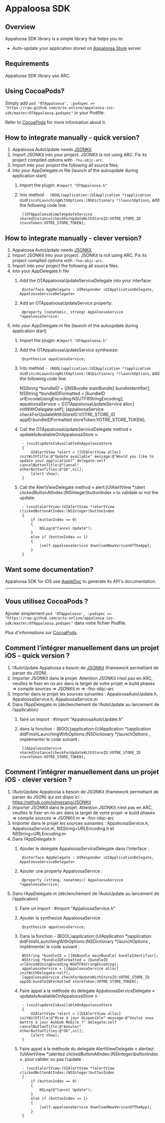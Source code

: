 Appaloosa SDK
=============

Overview
--------

Appaloosa SDK library is a simple library that helps you to:
 * Auto-update your application stored on [Appaloosa Store](http://www.appaloosa-store.com/) server.

Requirements
------------

Appaloosa SDK library use ARC.

Using CocoaPods?
----------------

Simply add `pod 'OTAppaloosa', :podspec => "https://raw.github.com/octo-online/appaloosa-ios-sdk/master/OTAppaloosa.podspec"` in your Podfile.

Refer to [CocoaPods](https://github.com/CocoaPods/CocoaPods) for more information about it.

How to integrate manually - quick version?
------------------------------------------

 1. Appaloosa AutoUpdate needs [JSONKit](https://github.com/johnezang/JSONKit).
 2. Import JSONKit into your project. JSONKit is not using ARC. Fix its project compiled options with `-fno-objc-arc`.
 3. Import into your project the following all source files.
 4. Into your AppDelegate.m file (launch of the autoupdate during application start)
    1. Import the plugin: `#import "OTAppaloosa.h"`
    2. Into method `- (BOOL)application:(UIApplication *)application didFinishLaunchingWithOptions:(NSDictionary *)launchOptions`, add the following code line:

            [[OTAppaloosaSimpleUpdateService sharedInstance]checkForUpdateWithStoreID:VOTRE_STORE_ID storeToken:VOTRE_STORE_TOKEN];

How to integrate manually - clever version?
-------------------------------------------

 1. Appaloosa AutoUpdate needs [JSONKit](https://github.com/johnezang/JSONKit).
 2. Import JSONKit into your project. JSONKit is not using ARC. Fix its project compiled options with `-fno-objc-arc`.
 3. Import into your project the following all source files.
 4. Into your AppDelegate.h file
    1. Add the OTAppaloosaUpdateServiceDelegate into your interface:

            @interface AppDelegate : UIResponder <UIApplicationDelegate, AppaloosaServiceDelegate>

    2. Add an OTAppaloosaUpdateService property:

            @property (nonatomic, strong) AppaloosaService *appaloosaService;

 5. Into your AppDelegate.m file (launch of the autoupdate during application start)
    1. Import the plugin: `#import "OTAppaloosa.h"`
    2. Add the OTAppaloosaUpdateService synthesize:

            @synthesize appaloosaService;

    3. Into method `- (BOOL)application:(UIApplication *)application didFinishLaunchingWithOptions:(NSDictionary *)launchOptions`, add the following code line:

        NSString *bundleID = [[NSBundle mainBundle] bundleIdentifier];
        NSString *bundleIDFormatted = [bundleID urlEncodeUsingEncoding:NSUTF8StringEncoding];
        appaloosaService = [[OTAppaloosaUpdateService alloc] initWithDelegate:self];
        [appaloosaService checkForUpdateWithStoreID:VOTRE_STORE_ID appID:bundleIDFormatted storeToken:VOTRE_STORE_TOKEN];

    4. Call the OTAppaloosaUpdateServiceDelegate method « updateIsAvailableOnAppaloosaStore »:

            - (void)updateIsAvailableOnAppaloosaStore
            {
                UIAlertView *alert = [[UIAlertView alloc] initWithTitle:@"Update available" message:@"Would you like to update your application?" delegate:self cancelButtonTitle:@"Cancel"                             otherButtonTitles:@"Ok",nil];
                [alert show];
            }

    5. Call the AlertViewDelegate method « alert:(UIAlertView *)alert clickedButtonAtIndex:(NSInteger)buttonIndex » to validate or not the update:

            - (void)alertView:(UIAlertView *)alertView clickedButtonAtIndex:(NSInteger)buttonIndex
            {
                if (buttonIndex == 0)
                {
                    NSLog(@"Cancel Update");
                }
                else if (buttonIndex == 1)
                {
                    [self.appaloosaService downloadNewVersionOfTheApp];
                }
            }


Want some documentation?
------------------------

Appaloosa SDK for iOS use [AppleDoc](https://github.com/tomaz/appledoc) to generate its API's documentation.

* * *

Vous utilisez CocoaPods ?
-------------------------

Ajouter simplement `pod 'OTAppaloosa', :podspec => "https://raw.github.com/octo-online/appaloosa-ios-sdk/master/OTAppaloosa.podspec"` dans votre fichier Podfile.

Plus d'informations sur [CocoaPods](https://github.com/CocoaPods/CocoaPods).

Comment l’intégrer manuellement dans un projet iOS - quick version ?
--------------------------------------------------------------------

 1. l’AutoUpdate Appaloosa a besoin de [JSONKit](https://github.com/johnezang/JSONKit) (framework permettant de parser du JSON).
 2. Importer JSONKit dans le projet. Attention JSONKit n’est pas en ARC, veuillez le fixer en no arc dans la target de votre projet => build phases => compile sources => JSONKit.m => -fno-objc-arc
 3. Importer dans le projet les sources suivantes : AppaloosaAutoUpdate.h, AppaloosaService.h, AppaloosaService.m
 4. Dans l’AppDelegate.m (déclenchement de l’AutoUpdate au lancement de l’application)
    1. faire un import : #import "AppaloosaAutoUpdate.h"
    2. dans la fonction - (BOOL)application:(UIApplication *)application didFinishLaunchingWithOptions:(NSDictionary *)launchOptions , implémenter le code suivant : 

            [[AppaloosaService sharedInstance]checkForUpdateWithStoreID:VOTRE_STORE_ID storeToken:VOTRE_STORE_TOKEN];

Comment l’intégrer manuellement dans un projet iOS - clever version ?
---------------------------------------------------------------------

 1. l’AutoUpdate Appaloosa a besoin de JSONKit (framework permettant de parser du JSON) qui est dispo ici : https://github.com/johnezang/JSONKit 
 2. Importer JSONKit dans le projet. Attention JSONKit n’est pas en ARC, veuillez le fixer en no arc dans la target de votre projet => build phases => compile sources => JSONKit.m => -fno-objc-arc
 3. Importer dans le projet les sources suivantes : AppaloosaService.h, AppaloosaService.m, NSString+URLEncoding.h et NSString+URLEncoding.m
 4. Dans l’AppDelegate.h 
    1. Ajouter le delegate AppaloosaServiceDelegate dans l’interface : 

            @interface AppDelegate : UIResponder <UIApplicationDelegate, AppaloosaServiceDelegate>

    2. Ajouter une property AppaloosaService : 

            @property (strong, nonatomic) AppaloosaService *appaloosaService;

 5. Dans l’AppDelegate.m (déclenchement de l’AutoUpdate au lancement de l’application)
    1. Faire un import : #import "AppaloosaService.h"
    2. Ajouter la synthesize AppaloosaService :

            @synthesize appaloosaService;

    3. Dans la fonction - (BOOL)application:(UIApplication *)application didFinishLaunchingWithOptions:(NSDictionary *)launchOptions , implémenter le code suivant : 

            NSString *bundleID = [[NSBundle mainBundle] bundleIdentifier];
            NSString *bundleIDFormatted = [bundleID urlEncodeUsingEncoding:NSUTF8StringEncoding];
            appaloosaService = [[AppaloosaService alloc] initWithDelegate:self];
            [appaloosaService checkForUpdateWithStoreID:VOTRE_STORE_ID appID:bundleIDFormatted storeToken:VOTRE_STORE_TOKEN];

    4. Faire appel à la méthode du delegate AppaloosaServiceDelegate « updateIsAvailableOnAppaloosaStore » :

            - (void)updateIsAvailableOnAppaloosaStore
            {
                UIAlertView *alert = [[UIAlertView alloc] initWithTitle:@"Mise à jour disponible" message:@"Voulez vous mettre à jour Askbob Mobile ?" delegate:self cancelButtonTitle:@"Annuler"                             otherButtonTitles:@"Ok",nil];
                [alert show];
            }

    5. Faire appel à la méthode du delegate AlertViewDelegate « alertiez:(UIAlertView *)alertiez clickedButtonAtIndex:(NSInteger)buttonIndex », pour valider ou pas l’update :

            - (void)alertView:(UIAlertView *)alertView clickedButtonAtIndex:(NSInteger)buttonIndex
            {
                if (buttonIndex == 0)
                {
                    NSLog(@"Cancel Update");
                }
                else if (buttonIndex == 1)
                {
                    [self.appaloosaService downloadNewVersionOfTheApp];
                }
            }


